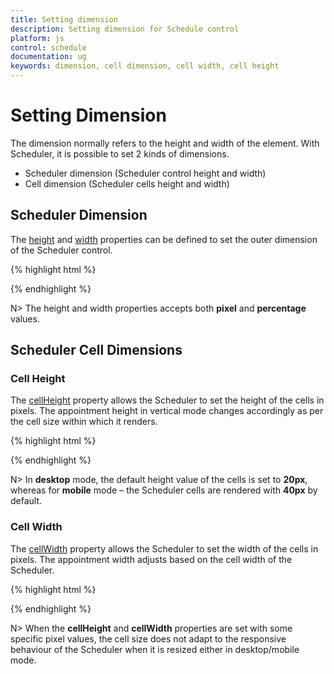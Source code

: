 ```yaml
---
title: Setting dimension
description: Setting dimension for Schedule control
platform: js
control: schedule
documentation: ug
keywords: dimension, cell dimension, cell width, cell height 
---
```

# Setting Dimension

The dimension normally refers to the height and width of the element. With Scheduler, it is possible to set 2 kinds of dimensions.

* Scheduler dimension (Scheduler control height and width)
* Cell dimension (Scheduler cells height and width)

## Scheduler Dimension


The [height](/js/api/ejschedule#members:height) and [width](/js/api/ejschedule#members:width) properties can be defined to set the outer dimension of the Scheduler control.

{% highlight html %}

<!--Container for ejScheduler widget-->
<div id="schedule"></div>

<script>
	$(function () {
		$("#schedule").ejSchedule({
			//Setting dimension of Scheduler
			width: "70%",
			height: "500px"
		});
	});
</script>

{% endhighlight %}

N> The height and width properties accepts both **pixel** and **percentage** values.

## Scheduler Cell Dimensions

### Cell Height

The [cellHeight](/js/api/ejschedule#members:cellheight) property allows the Scheduler to set the height of the cells in pixels. The appointment height in vertical mode changes accordingly as per the cell size within which it renders.

{% highlight html %}

<!--Container for ejScheduler widget-->
<div id="Schedule1"></div>

<script type="text/javascript">
	$(function () {
		$("#Schedule1").ejSchedule({
			currentDate: new Date(2015, 11, 2),
			cellHeight: "40px",
			appointmentSettings: {
				dataSource: [{
					Id: 100,
					Subject: "Research on Sky Miracles",
					StartTime: new Date(2015, 11, 2, 9, 00),
					EndTime: new Date(2015, 11, 2, 10, 30)
				}]
			}
		});
	});
</script>

{% endhighlight %}

N> In **desktop** mode, the default height value of the cells is set to **20px**, whereas for **mobile** mode – the Scheduler cells are rendered with **40px** by default.

### Cell Width

The [cellWidth](/js/api/ejschedule#members:cellwidth) property allows the Scheduler to set the width of the cells in pixels. The appointment width adjusts based on the cell width of the Scheduler.

{% highlight html %}

<!--Container for ejScheduler widget-->
<div id="Schedule1"></div>

<script type="text/javascript">
	$(function () {
		$("#Schedule1").ejSchedule({
			currentDate: new Date(2015, 11, 2),
			cellWidth: "97px",
			appointmentSettings: {
				dataSource: [{
					Id: 100,
					Subject: "Research on Sky Miracles",
					StartTime: new Date(2015, 11, 2, 9, 00),
					EndTime: new Date(2015, 11, 2, 10, 30)
				}]
			}
		});
	});
</script>

{% endhighlight %}

N> When the **cellHeight** and **cellWidth** properties are set with some specific pixel values, the cell size does not adapt to the responsive behaviour of the Scheduler when it is resized either in desktop/mobile mode.

